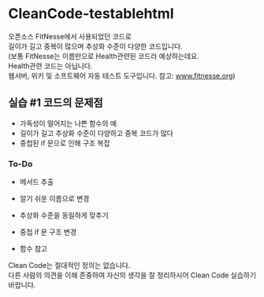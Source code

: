# CleanCode-testablehtml

오픈소스 FitNesse에서 사용되었던 코드로  
길이가 길고 중복이 많으며 추상화 수준이 다양한 코드입니다.  
(보통 FitNesse는 이름만으로 Health관련된 코드라 예상하는데요.   
Health관련 코드는 아닙니다.  
웹서버, 위키 및 소프트웨어 자동 테스트 도구입니다. 참고: www.fitnesse.org)  
  
##  실습 #1 코드의 문제점  
  
- 가독성이 떨어지는 나쁜 함수의 예  
- 길이가 길고 추상화 수준이 다양하고 중복 코드가 많다  
- 중첩된 if 문으로 인해 구조 복잡  

### To-Do  
- 메서드 추출  
- 알기 쉬운 이름으로 변경  
- 추상화 수준을 동일하게 맞추기  
- 중첩 if 문 구조 변경  
  
- 함수 참고
  
  
Clean Code는 절대적인 정의는 없습니다.  
다른 사람의 의견을 이해 존중하여 자신의 생각을 잘 정리하시어 Clean Code 실습하기 바랍니다. 
